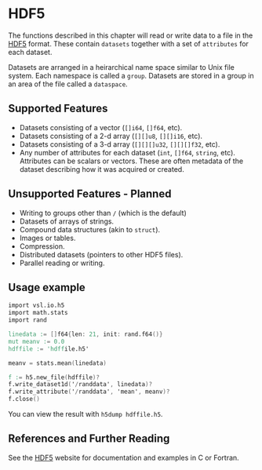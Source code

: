 # HDF5

The functions described in this chapter will read or write data to
a file in the [HDF5](https://hdfgroup.org) format. These contain
`datasets` together with a set of `attributes` for each dataset.

Datasets are arranged in a heirarchical name space similar to Unix
file system. Each namespace is called a `group`. Datasets are
stored in a group in an area of the file called a `dataspace`.

## Supported Features

- Datasets consisting of a vector (`[]i64`, `[]f64`, etc).
- Datasets consisting of a 2-d array (`[][]u8`, `[][]i16`, etc).
- Datasets consisting of a 3-d array (`[][][]u32`, `[][][]f32`, etc).
- Any number of attributes for each dataset (`int`, `[]f64`, `string`, etc).
  Attributes can be scalars or vectors. These are often metadata
  of the dataset describing how it was acquired or created.

## Unsupported Features - Planned

- Writing to groups other than `/` (which is the default)
- Datasets of arrays of strings.
- Compound data structures (akin to `struct`).
- Images or tables.
- Compression.
- Distributed datasets (pointers to other HDF5 files).
- Parallel reading or writing.

## Usage example

```v
import vsl.io.h5
import math.stats
import rand

linedata := []f64{len: 21, init: rand.f64()}
mut meanv := 0.0
hdffile := 'hdffile.h5'

meanv = stats.mean(linedata)

f := h5.new_file(hdffile)?
f.write_dataset1d('/randdata', linedata)?
f.write_attribute('/randdata', 'mean', meanv)?
f.close()
```

You can view the result with `h5dump hdffile.h5`.

## References and Further Reading

See the [HDF5](https://hdfgroup.org) website for documentation and examples
in C or Fortran.

